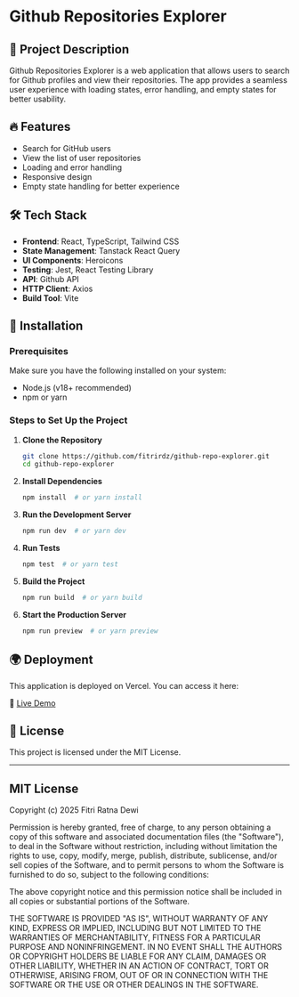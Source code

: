 # Github Repositories Explorer

## 📌 Project Description

Github Repositories Explorer is a web application that allows users to search for Github profiles and view their repositories. The app provides a seamless user experience with loading states, error handling, and empty states for better usability.

## 🔥 Features

- Search for GitHub users
- View the list of user repositories
- Loading and error handling
- Responsive design
- Empty state handling for better experience

## 🛠 Tech Stack

- **Frontend**: React, TypeScript, Tailwind CSS
- **State Management**: Tanstack React Query
- **UI Components**: Heroicons
- **Testing**: Jest, React Testing Library
- **API**: Github API
- **HTTP Client**: Axios
- **Build Tool**: Vite

## 🚀 Installation

### Prerequisites

Make sure you have the following installed on your system:

- Node.js (v18+ recommended)
- npm or yarn

### Steps to Set Up the Project

1. **Clone the Repository**

   ```sh
   git clone https://github.com/fitrirdz/github-repo-explorer.git
   cd github-repo-explorer
   ```

2. **Install Dependencies**

   ```sh
   npm install  # or yarn install
   ```

3. **Run the Development Server**

   ```sh
   npm run dev  # or yarn dev
   ```

4. **Run Tests**

   ```sh
   npm test  # or yarn test
   ```

5. **Build the Project**

   ```sh
   npm run build  # or yarn build
   ```

6. **Start the Production Server**
   ```sh
   npm run preview  # or yarn preview
   ```

## 🌍 Deployment

This application is deployed on Vercel. You can access it here:

🔗 [Live Demo](https://github-repo-explorer-coral.vercel.app)

## 📄 License

This project is licensed under the MIT License.

---

## MIT License

Copyright (c) 2025 Fitri Ratna Dewi

Permission is hereby granted, free of charge, to any person obtaining a copy of this software and associated documentation files (the "Software"), to deal in the Software without restriction, including without limitation the rights to use, copy, modify, merge, publish, distribute, sublicense, and/or sell copies of the Software, and to permit persons to whom the Software is furnished to do so, subject to the following conditions:

The above copyright notice and this permission notice shall be included in all copies or substantial portions of the Software.

THE SOFTWARE IS PROVIDED "AS IS", WITHOUT WARRANTY OF ANY KIND, EXPRESS OR IMPLIED, INCLUDING BUT NOT LIMITED TO THE WARRANTIES OF MERCHANTABILITY, FITNESS FOR A PARTICULAR PURPOSE AND NONINFRINGEMENT. IN NO EVENT SHALL THE AUTHORS OR COPYRIGHT HOLDERS BE LIABLE FOR ANY CLAIM, DAMAGES OR OTHER LIABILITY, WHETHER IN AN ACTION OF CONTRACT, TORT OR OTHERWISE, ARISING FROM, OUT OF OR IN CONNECTION WITH THE SOFTWARE OR THE USE OR OTHER DEALINGS IN THE SOFTWARE.
